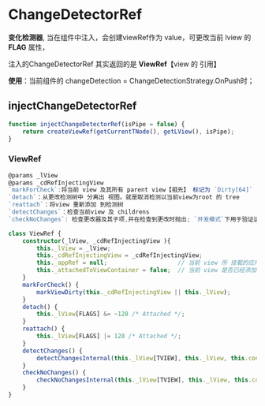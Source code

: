 # ChangeDetectorRef

**变化检测器**, 当在组件中注入，会创建viewRef作为 value，可更改当前 lview 的 **FLAG** 属性，

注入的ChangeDetectorRef 其实返回的是 **ViewRef**【view 的 引用】

**使用**：当前组件的 changeDetection =  ChangeDetectionStrategy.OnPush时；



## injectChangeDetectorRef

```typescript
function injectChangeDetectorRef(isPipe = false) {
    return createViewRef(getCurrentTNode(), getLView(), isPipe);
}
```

### ViewRef

```typescript
@params _lView
@params _cdRefInjectingView
`markForCheck`:将当前 view 及其所有 parent view【祖先】 标记为 `Dirty[64]`
`detach`：从更改检测树中 分离出 视图。就是取消检测以当前view为root 的 tree
`reattach`：将view 重新添加 到检测树
`detectChanges`：检查当前view 及 childrens
`checkNoChanges`: 检查更改器及其子项,并在检查到更改时抛出; `开发模式`下用于验证运行更改检测不会触发其他更改

class ViewRef {
    constructor(_lView, _cdRefInjectingView ){
        this._lView = _lView;
        this._cdRefInjectingView = _cdRefInjectingView;
        this._appRef = null;                    // 当前 view 所 挂载的应用 【ApplicationRef】
        this._attachedToViewContainer = false;  // 当前 view 是否已经添加到LContainer
    }
    markForCheck() {
        markViewDirty(this._cdRefInjectingView || this._lView);
    }
    detach() {
        this._lView[FLAGS] &= ~128 /* Attached */;
    }
    reattach() {
        this._lView[FLAGS] |= 128 /* Attached */;
    }
    detectChanges() {
        detectChangesInternal(this._lView[TVIEW], this._lView, this.context);
    }
    checkNoChanges() {
        checkNoChangesInternal(this._lView[TVIEW], this._lView, this.context);
    }
}
```

